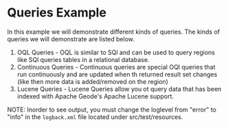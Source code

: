 # Queries Example

In this example we will demonstrate different kinds of queries. The kinds of queries we will demonstrate are listed below.
1. OQL Queries - OQL is similar to SQl and can be used to query regions like SQl queries tables in a relational database.
2. Continuous Queries - Continuous queries are special OQl queries that run continuously and are updated when th returned result set changes (like then more data is added/removed on the region)
3. Lucene Queries - Lucene Queries allow you ot query data that has been indexed with Apache Geode's Apache Lucene support.
    
NOTE: Inorder to see output, you must change the loglevel from "error" to "info" in the `logback.xml` file located under src/test/resources.